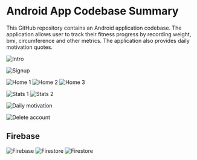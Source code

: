 # Android App Codebase Summary

This GitHub repository contains an Android application codebase. The application allows user to track their
fitness progress by recording weight, bmi, circumference and other metrics. The application also provides daily motivation quotes.


![Intro](app/src/main/res/drawable/weightsteps_intro1.png)

![Signup](app/src/main/res/drawable/weightsteps_signup.png)

![Home 1](app/src/main/res/drawable/weightsteps_home1.png)
![Home 2](app/src/main/res/drawable/weightsteps_home2.png)
![Home 3](app/src/main/res/drawable/weightsteps_home3.png)

![Stats 1](app/src/main/res/drawable/weightsteps_stats1.png)
![Stats 2](app/src/main/res/drawable/weightsteps_stats2.png)

![Daily motivation](app/src/main/res/drawable/weightsteps_daily.png)

![Delete account](app/src/main/res/drawable/weightsteps_del_acc.png)

## Firebase
![Firebase](app/src/main/res/drawable/weightsteps_firebase.png)
![Firestore](app/src/main/res/drawable/weightsteps_firestore1.png)
![Firestore](app/src/main/res/drawable/weightsteps_firestore2.png)








